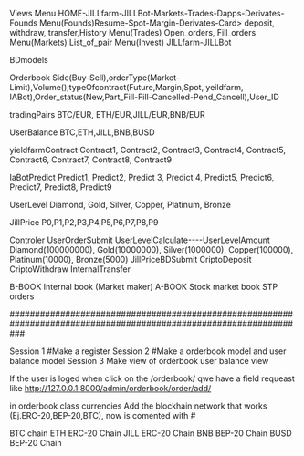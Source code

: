 Views
Menu HOME-JILLfarm-JILLBot-Markets-Trades-Dapps-Derivates-Founds
Menu(Founds)Resume-Spot-Margin-Derivates-Card> deposit, withdraw, transfer,History
Menu(Trades) Open_orders, Fill_orders
Menu(Markets) List_of_pair
Menu(Invest) JILLfarm-JILLBot

BDmodels 


Orderbook Side(Buy-Sell),orderType(Market- Limit),Volume(),typeOfcontract(Future,Margin,Spot, yeildfarm, IABot),Order_status(New,Part_Fill-Fill-Cancelled-Pend_Cancell),User_ID

tradingPairs  BTC/EUR, ETH/EUR,JILL/EUR,BNB/EUR

UserBalance  BTC,ETH,JILL,BNB,BUSD

yieldfarmContract   Contract1, Contract2, Contract3, Contract4, Contract5, Contract6, Contract7, Contract8, Contract9 

IaBotPredict   Predict1, Predict2, Predict 3, Predict 4, Predict5, Predict6, Predict7, Predict8, Predict9



UserLevel Diamond, Gold, Silver, Copper, Platinum, Bronze




JillPrice P0,P1,P2,P3,P4,P5,P6,P7,P8,P9

Controler
UserOrderSubmit
UserLevelCalculate----UserLevelAmount Diamond(100000000), Gold(10000000), Silver(1000000), Copper(100000), Platinum(10000), Bronze(5000)
JillPriceBDSubmit
CriptoDeposit
CriptoWithdraw
InternalTransfer



B-BOOK Internal book (Market maker)
A-BOOK  Stock market book STP orders


###################################################################################################################

Session 1 #Make a register
Session 2 #Make a orderbook model and user balance model
Session 3 Make view of orderbook user balance view

If the user is loged when click on the  /orderbook/ qwe have a field requeast like http://127.0.0.1:8000/admin/orderbook/order/add/

in orderbook class currencies Add the blockhain network that works (Ej.ERC-20,BEP-20,BTC), now is comented with #
 
BTC chain 
ETH ERC-20 Chain
JILL ERC-20 Chain
BNB  BEP-20 Chain
BUSD BEP-20 Chain

